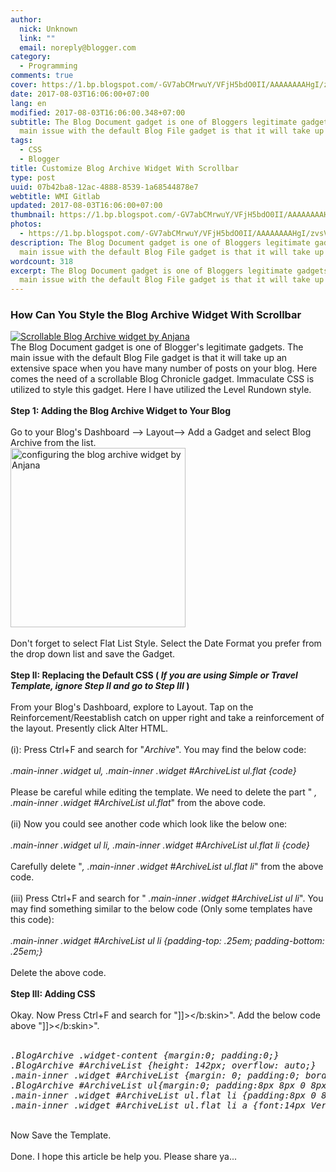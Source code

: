```yaml
---
author:
  nick: Unknown
  link: ""
  email: noreply@blogger.com
category:
  - Programming
comments: true
cover: https://1.bp.blogspot.com/-GV7abCMrwuY/VFjH5bdO0II/AAAAAAAAHgI/zvsV7trZFXY/s1600/archive%2Bcopy.jpg
date: 2017-08-03T16:06:00+07:00
lang: en
modified: 2017-08-03T16:06:00.348+07:00
subtitle: The Blog Document gadget is one of Bloggers legitimate gadgets. The
  main issue with the default Blog File gadget is that it will take up
tags:
  - CSS
  - Blogger
title: Customize Blog Archive Widget With Scrollbar
type: post
uuid: 07b42ba8-12ac-4888-8539-1a68544878e7
webtitle: WMI Gitlab
updated: 2017-08-03T16:06:00+07:00
thumbnail: https://1.bp.blogspot.com/-GV7abCMrwuY/VFjH5bdO0II/AAAAAAAAHgI/zvsV7trZFXY/s1600/archive%2Bcopy.jpg
photos:
  - https://1.bp.blogspot.com/-GV7abCMrwuY/VFjH5bdO0II/AAAAAAAAHgI/zvsV7trZFXY/s1600/archive%2Bcopy.jpg
description: The Blog Document gadget is one of Bloggers legitimate gadgets. The
  main issue with the default Blog File gadget is that it will take up
wordcount: 318
excerpt: The Blog Document gadget is one of Bloggers legitimate gadgets. The
  main issue with the default Blog File gadget is that it will take up
---
```


<h3>How Can You Style the Blog Archive Widget With Scrollbar</h3><div><div><a href="https://1.bp.blogspot.com/-GV7abCMrwuY/VFjH5bdO0II/AAAAAAAAHgI/zvsV7trZFXY/s1600/archive%2Bcopy.jpg" rel="noopener noreferer nofollow"><img alt="Scrollable Blog Archive widget by Anjana" border="0" src="https://1.bp.blogspot.com/-GV7abCMrwuY/VFjH5bdO0II/AAAAAAAAHgI/zvsV7trZFXY/s1600/archive%2Bcopy.jpg" title="Scrollable Blog Archive widget"></a></div>The Blog Document gadget is one of Blogger's legitimate gadgets. The main issue with the default Blog File gadget is that it will take up an extensive space when you have many number of posts on your blog. Here comes the need of a scrollable Blog Chronicle gadget. Immaculate CSS is utilized to style this gadget. Here I have utilized the Level Rundown style.<br><br></div><div></div><div><strong>Step 1: Adding the Blog Archive Widget to Your Blog</strong></div><br><div>Go to your Blog's Dashboard --&gt; Layout--&gt; Add a Gadget and select Blog Archive from the list.<br><a href="https://draft.blogger.com/null" name="more" rel="noopener noreferer nofollow"></a></div><div></div><div><a href="https://2.bp.blogspot.com/-jpOSPDZEpGI/VFjgTZZ65XI/AAAAAAAAHgY/2Y7jOF63hHE/s1600/Untitled-1%2Bcopy.jpg" rel="noopener noreferer nofollow"><img alt="configuring the blog archive widget by Anjana" border="0" height="287" src="https://2.bp.blogspot.com/-jpOSPDZEpGI/VFjgTZZ65XI/AAAAAAAAHgY/2Y7jOF63hHE/s280/Untitled-1%2Bcopy.jpg" title="configuring the blog archive widget" width="280"></a></div><br><div>Don't forget to select Flat List Style. Select the Date Format you prefer from the drop down list and save the Gadget.</div><br><div><strong>Step II: Replacing the Default CSS (&nbsp;<em>If you are using Simple or Travel Template, ignore Step II and go to Step III&nbsp;</em>)</strong></div><br><div>From your Blog's Dashboard, explore to Layout. Tap on the Reinforcement/Reestablish catch on upper right and take a reinforcement of the layout. Presently click Alter HTML.</div><br><div>(i): Press Ctrl+F and search for "<em>Archive</em>". You may find the below code:</div><br><em>.main-inner .widget ul, .main-inner .widget #ArchiveList ul.flat {code}&nbsp;</em><br><br>Please be careful while editing the template. We need to delete the part "&nbsp;<em>, .main-inner .widget #ArchiveList ul.flat</em>" from the above code.<br><br>(ii) Now you could see another code which look like the below one:<br><br><em>.main-inner .widget ul li, .main-inner .widget #ArchiveList ul.flat li {code}&nbsp;</em><br><br>Carefully delete "<em>, .main-inner .widget #ArchiveList ul.flat li</em>" from the above code.<br><br>(iii) Press Ctrl+F and search for "&nbsp;<em>.main-inner .widget #ArchiveList ul li</em>". You may find something similar to the below code (Only some templates have this code):<br><br><em>.main-inner .widget #ArchiveList ul li {padding-top: .25em; padding-bottom: .25em;}&nbsp;</em><br><br><div>Delete the above code.</div><br><strong>Step III: Adding CSS</strong><br><br>Okay. Now Press Ctrl+F and search for "]]&gt;&lt;/b:skin&gt;". Add the below code above "]]&gt;&lt;/b:skin&gt;".<br><br><pre class="css"><em>.BlogArchive .widget-content {margin:0; padding:0;}</em><br><em>.BlogArchive #ArchiveList {height: 142px; overflow: auto;}</em><br><em>.main-inner .widget #ArchiveList {margin: 0; padding:0; border: 1px ridge #999;}&nbsp;</em><br><em>.BlogArchive #ArchiveList ul{margin:0; padding:8px 8px 0 8px;}</em><br><em>.main-inner .widget #ArchiveList ul.flat li {padding:8px 0 8px 0;}</em><br><em>.main-inner .widget #ArchiveList ul.flat li a {font:14px Verdana; text-decoration:none; color:#666;}&nbsp;</em></pre><br><div>Now Save the Template.<br><br>Done. I hope this article be help you. Please share ya...</div>